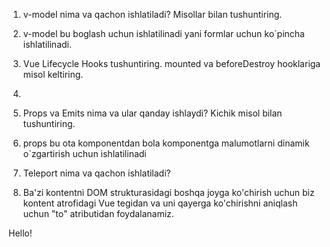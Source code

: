 1. v-model nima va qachon ishlatiladi? Misollar bilan tushuntiring.
1. v-model bu boglash uchun ishlatilinadi yani formlar uchun ko`pincha ishlatilinadi.

2. Vue Lifecycle Hooks tushuntiring. mounted va beforeDestroy hooklariga misol keltiring.
2. 

3. Props va Emits nima va ular qanday ishlaydi? Kichik misol bilan tushuntiring.
3. props bu ota komponentdan bola komponentga malumotlarni dinamik o`zgartirish uchun ishlatilinadi
 
4. Teleport nima va qachon ishlatiladi?

4. Ba'zi kontentni DOM strukturasidagi boshqa joyga ko'chirish uchun biz <Teleport> kontent atrofidagi Vue tegidan va uni qayerga ko'chirishni aniqlash uchun "to" atributidan foydalanamiz.

<Teleport to="body">
  <p>Hello!</p>
</Teleport>